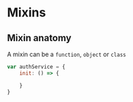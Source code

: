 # Mixins

## Mixin anatomy

A mixin can be a `function`, `object` or `class`

```js
var authService = {
    init: () => {

    }
}
```
